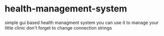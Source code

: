 # health-management-system
simple gui based health managment system you can use it to manage your little clinic don't forget to change connection strings 

